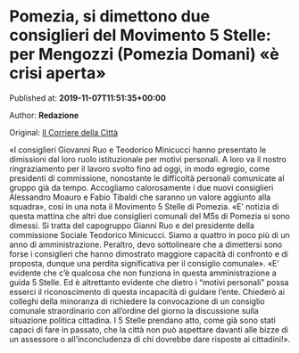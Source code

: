 
# Pomezia, si dimettono due consiglieri del Movimento 5 Stelle: per Mengozzi (Pomezia Domani) «è crisi aperta»

Published at: **2019-11-07T11:51:35+00:00**

Author: **Redazione**

Original: [Il Corriere della Città](https://www.ilcorrieredellacitta.com/news/pomezia-si-dimettono-due-consiglieri-del-movimento-5-stelle-per-mengozzi-pomezia-domani-e-crisi-aperta.html)

«I consiglieri Giovanni Ruo e Teodorico Minicucci hanno presentato le dimissioni dal loro ruolo istituzionale per motivi personali. A loro va il nostro ringraziamento per il lavoro svolto fino ad oggi, in modo egregio, come presidenti di commissione, nonostante le difficoltà personali comunicate al gruppo già da tempo. Accogliamo calorosamente i due nuovi consiglieri Alessandro Moauro e Fabio Tibaldi che saranno un valore aggiunto alla squadra», così in una nota il Movimento 5 Stelle di Pomezia.
«E’ notizia di questa mattina che altri due consiglieri comunali del M5s di Pomezia si sono dimessi. Si tratta del capogruppo Gianni Ruo e del presidente della commissione Sociale Teodorico Minicucci. Siamo a quattro in poco più di un anno di amministrazione. Peraltro, devo sottolineare che a dimettersi sono forse i consiglieri che hanno dimostrato maggiore capacità di confronto e di proposta, dunque una perdita significativa per il consiglio comunale».
«E’ evidente che c’è qualcosa che non funziona in questa amministrazione a guida 5 Stelle. Ed è altrettanto evidente che dietro i “motivi personali” possa esserci il riconoscimento di questa incapacità di guidare l’ente. Chiederò ai colleghi della minoranza di richiedere la convocazione di un consiglio comunale straordinario con all’ordine del giorno la discussione sulla situazione politica cittadina. I 5 Stelle prendano atto, come già sono stati capaci di fare in passato, che la città non può aspettare davanti alle bizze di un assessore o all’inconcludenza di chi dovrebbe dare risposte ai cittadini!».
